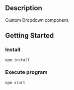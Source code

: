 ## Description

Custom Dropdown component.

## Getting Started

### Install

```
npm install
```

### Execute program

```
npm start
```
